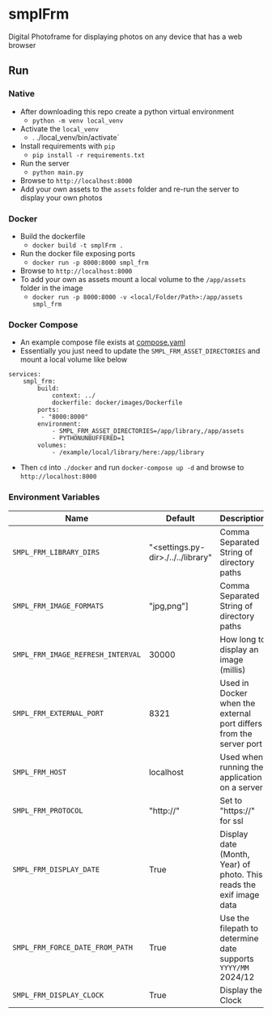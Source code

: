 # smplFrm
Digital Photoframe for displaying photos on any device that has a web browser


## Run
### Native
* After downloading this repo create a python virtual environment                                                    
  * `python -m venv local_venv`
* Activate the `local_venv`
  * . ./local_venv/bin/activate`
* Install requirements with `pip`
  * `pip install -r requirements.txt`
* Run the server
  * `python main.py`
* Browse to `http://localhost:8000`
* Add your own assets to the `assets` folder and re-run the server to display your own photos

### Docker
* Build the dockerfile
  * `docker build -t smplFrm .`
* Run the docker file exposing ports
  * `docker run -p 8000:8000 smpl_frm`
* Browse to `http://localhost:8000`
* To add your own as assets mount a local volume to the `/app/assets` folder in the image
  * `docker run -p 8000:8000 -v <local/Folder/Path>:/app/assets smpl_frm`
### Docker Compose
* An example compose file exists at [compose.yaml](docker/compose/compose.yaml)
* Essentially you just need to update the `SMPL_FRM_ASSET_DIRECTORIES` and mount a local volume like below
```
services:
    smpl_frm:
        build:
            context: ../
            dockerfile: docker/images/Dockerfile
        ports:
         - "8000:8000"
        environment:
            - SMPL_FRM_ASSET_DIRECTORIES=/app/library,/app/assets
            - PYTHONUNBUFFERED=1
        volumes:
            - /example/local/library/here:/app/library

```
* Then `cd` into `./docker` and run `docker-compose up -d` and browse to `http://localhost:8000`


### Environment Variables

| Name                              | Default                            | Description                                                  |
|-----------------------------------|------------------------------------|--------------------------------------------------------------|
| `SMPL_FRM_LIBRARY_DIRS`    | "<settings.py-dir>./../../library" | Comma Separated String of directory paths                    |
| `SMPL_FRM_IMAGE_FORMATS`   | "jpg,png"]                         | Comma Separated String of directory paths                    |
| `SMPL_FRM_IMAGE_REFRESH_INTERVAL` | 30000                              | How long to display an image (millis)                        |
| `SMPL_FRM_EXTERNAL_PORT`          | 8321                               | Used in Docker when the external port differs from the server port |
| `SMPL_FRM_HOST`                   | localhost                          | Used when running the application on a server                |
| `SMPL_FRM_PROTOCOL`        | "http://"                          | Set to "https://" for ssl                                    |
| `SMPL_FRM_DISPLAY_DATE`           | True                               | Display date (Month, Year) of photo. This reads the exif image data |
| `SMPL_FRM_FORCE_DATE_FROM_PATH`   | True                               | Use the filepath to determine date supports `YYYY/MM` 2024/12 |
| `SMPL_FRM_DISPLAY_CLOCK`   | True                               | Display the Clock                                            |